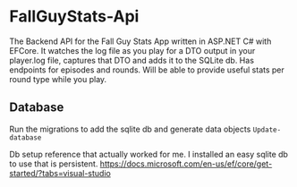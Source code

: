 # FallGuyStats-Api
The Backend API for the Fall Guy Stats App written in ASP.NET C# with EFCore.
It watches the log file as you play for a DTO output in your player.log file, captures that DTO and adds it to the SQLite db.
Has endpoints for episodes and rounds.
Will be able to provide useful stats per round type while you play.

## Database
Run the migrations to add the sqlite db and generate data objects
`Update-database`

Db setup reference that actually worked for me.
I installed an easy sqlite db to use that is persistent.
https://docs.microsoft.com/en-us/ef/core/get-started/?tabs=visual-studio
